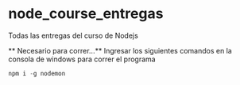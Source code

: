 # node_course_entregas
Todas las entregas del curso de Nodejs

** Necesario para correr...**
Ingresar los siguientes comandos en la consola de windows para correr el programa
```javascript
npm i -g nodemon
```
